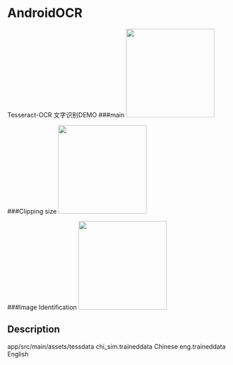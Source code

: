 # AndroidOCR
Tesseract-OCR 文字识别DEMO
###main
<img src="https://github.com/wangtaoT/AndroidOCR/blob/master/screenshot%20(1).jpg" width="200" />  

###Clipping size
<img src="https://github.com/wangtaoT/AndroidOCR/blob/master/screenshot%20(2).jpg" width="200" />  

###Image Identification
<img src="https://github.com/wangtaoT/AndroidOCR/blob/master/screenshot%20(3).jpg" width="200" />  

## Description
app/src/main/assets/tessdata
chi_sim.traineddata Chinese
eng.traineddata English
